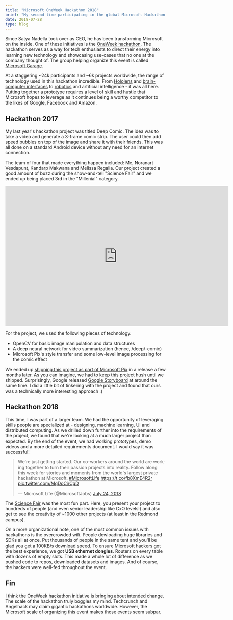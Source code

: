 ```yaml
---
title: "Microsoft OneWeek Hackathon 2018"
brief: "My second time participating in the global Microsoft Hackathon was a lot of fun!"
date: 2018-07-28
type: blog
---
```


Since Satya Nadella took over as CEO, he has been transforming Microsoft on the inside. One of these initiatives is the [OneWeek hackathon](https://economictimes.indiatimes.com/tech/software/microsoft-kickstarts-first-ever-global-one-week-hackathon/articleshow/39379549.cms). The hackathon serves as a way for tech enthusiasts to direct their energy into learning new technology and showcasing use-cases that no one at the company thought of. The group helping organize this event is called [Microsoft Garage](https://www.microsoft.com/en-us/garage/).

At a staggering ~24k participants and ~6k projects worldwide, the range of technology used in this hackathon incredible. From [Hololens](https://www.microsoft.com/en-us/hololens) and [brain-computer interfaces](https://www.emotiv.com/epoc/) to [robotics](https://www.rethinkrobotics.com/intera/) and artificial intelligence - it was all here. Putting together a prototype requires a level of skill and hustle that Microsoft hopes to leverage as it continues being a worthy competitor to the likes of Google, Facebook and Amazon.

## Hackathon 2017
My last year's hackathon project was titled Deep Comic. The idea was to take a video and generate a 3-frame comic strip. The user could then add speed bubbles on top of the image and share it with their friends. This was all done on a standard Android device without any need for an internet connection.

The team of four that made everything happen included: Me, Noranart Vesdapunt, Kandarp Makwana and Melissa Regalia. Our project created a good amount of buzz during the show-and-tell "Science Fair" and we ended up being placed 3rd in the "Millenial" category.

<iframe width="700" height="440" src="https://www.youtube.com/embed/3mrtixA1EjY" frameborder="0" allow="autoplay; encrypted-media" allowfullscreen></iframe>

For the project, we used the following pieces of technology.

- OpenCV for basic image manipulation and data structures
- A deep neural network for video summarization (hence, /deep/-comic)
- Microsoft Pix's style transfer and some low-level image processing for the comic effect

We ended up [shipping this project as part of Microsoft Pix](https://www.microsoft.com/en-us/research/blog/new-microsoft-pix-features-let-take-bigger-wider-pictures-turns-videos-comics/) in a release a few months later. As you can imagine, we had to keep this project hush until we shipped. Surprisingly, Google released [Google Storyboard](https://thenextweb.com/google/2017/12/11/google-storyboard-turns-videos-comic-strips/) at around the same time. I did a little bit of tinkering with the project and found that ours was a technically more interesting approach :)

## Hackathon 2018
This time, I was part of a larger team. We had the opportunity of leveraging skills people are specialized at - designing, machine learning, UI and distributed computing. As we drilled down further into the requirements of the project, we found that we're looking at a much larger project than expected. By the end of the event, we had working prototypes, demo videos and a more detailed requirements document. I would say it was successful!


<blockquote class="twitter-tweet" data-lang="en"><p lang="en" dir="ltr">We&#39;re just getting started. Our co-workers around the world are working together to turn their passion projects into reality. Follow along this week for stories and moments from the world&#39;s largest private hackathon at Microsoft. <a href="https://twitter.com/hashtag/MicrosoftLife?src=hash&amp;ref_src=twsrc%5Etfw">#MicrosoftLife</a> <a href="https://t.co/fb8XmE4R2r">https://t.co/fb8XmE4R2r</a> <a href="https://t.co/MqDoCirCgD">pic.twitter.com/MqDoCirCgD</a></p>&mdash; Microsoft Life (@MicrosoftJobs) <a href="https://twitter.com/MicrosoftJobs/status/1021552056837001217?ref_src=twsrc%5Etfw">July 24, 2018</a></blockquote>
<script async src="https://platform.twitter.com/widgets.js" charset="utf-8"></script>

The [Science Fair](https://www.instagram.com/p/Blzg1PnHzyT/) was the most fun part. Here, you present your project to hundreds of people (and even senior leadership like CxO levels!) and also get to see the creativity of ~1000 other projects (at least in the Redmond campus).

On a more organizational note, one of the most common issues with hackathons is the overcrowded wifi. People dowloading huge libraries and SDKs all at once. Put thousands of people in the same tent and you'll be glad you get a 100KB/s download speed. To ensure Microsoft hackers got the best experience, we got **USB ethernet dongles**. Routers on every table with dozens of empty slots. This made a whole lot of difference as we pushed code to repos, downloaded datasets and images. And of course, the hackers were well-fed throughout the event.

## Fin

 I think the OneWeek hackathon initiative is bringing about intended change. The scale of the hackathon truly boggles my mind. Techcrunch and Angelhack may claim gigantic hackathons worldwide. However, the Microsoft scale of organizing this event makes those events seem subpar. 
